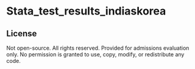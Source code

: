# Stata_test_results_indiaskorea
## License
Not open-source. All rights reserved. Provided for admissions evaluation only.
No permission is granted to use, copy, modify, or redistribute any code.
